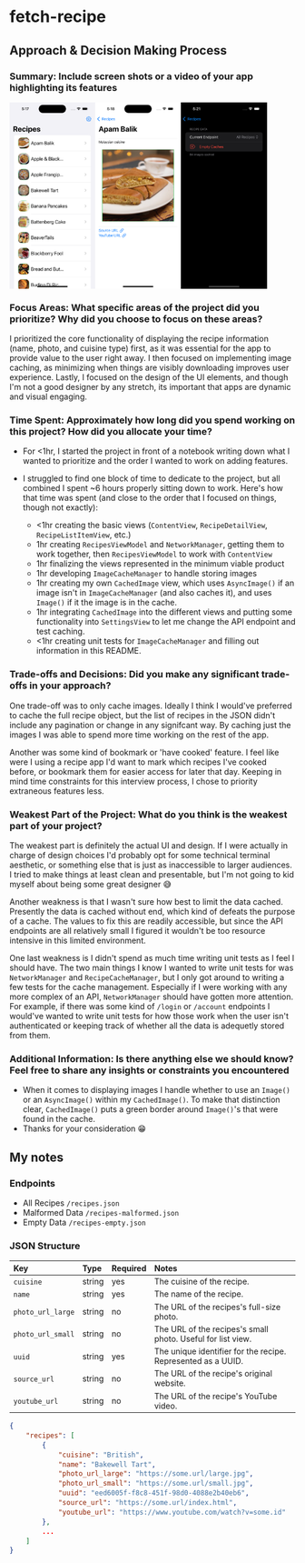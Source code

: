 # fetch-recipe

## Approach & Decision Making Process

### Summary: Include screen shots or a video of your app highlighting its features

<div style="display: flex;flex-direction: vertical;">

<img src="./img/ContentView.png" style="width: 30%;height: auto;"/>
<img src="./img/RecipeDetailView.png" style="width: 30%;height: auto;"/>
<img src="./img/SettingsView.png" style="width: 30%;height: auto;"/>

</div>

### Focus Areas: What specific areas of the project did you prioritize? Why did you choose to focus on these areas?

I prioritized the core functionality of displaying the recipe information (name, photo, and cuisine type) first,
as it was essential for the app to provide value to the user right away. I then focused on implementing image caching,
as minimizing when things are visibly downloading improves user experience. Lastly, I focused on the design of the UI
elements, and though I'm not a good designer by any stretch, its important that apps are dynamic and visual engaging.

### Time Spent: Approximately how long did you spend working on this project? How did you allocate your time?

- For <1hr, I started the project in front of a notebook writing down what I wanted to prioritize and the order I wanted to work
on adding features.
- I struggled to find one block of time to dedicate to the project, but all combined I spent ~6 hours properly
sitting down to work. Here's how that time was spent (and close to the order that I focused on things, though not exactly):

  - <1hr creating the basic views (`ContentView`, `RecipeDetailView`, `RecipeListItemView`, etc.)
  - 1hr creating `RecipesViewModel` and `NetworkManager`, getting them to work together, then `RecipesViewModel` to work with `ContentView`
  - 1hr finalizing the views represented in the minimum viable product
  - 1hr developing `ImageCacheManager` to handle storing images
  - 1hr creating my own `CachedImage` view, which uses `AsyncImage()` if an image isn't in `ImageCacheManager` (and also caches it), and uses `Image()` if it the image is in the cache.
  - 1hr integrating `CachedImage` into the different views and putting some functionality into `SettingsView` to let me change the API endpoint and test caching.
  - <1hr creating unit tests for `ImageCacheManager` and filling out information in this README.

### Trade-offs and Decisions: Did you make any significant trade-offs in your approach?

One trade-off was to only cache images. Ideally I think I would've preferred to cache the full recipe object, but the list
of recipes in the JSON didn't include any pagination or change in any signifcant way. By caching just the images I was able
to spend more time working on the rest of the app.

Another was some kind of bookmark or 'have cooked' feature. I feel like were I using a recipe app I'd want to mark which
recipes I've cooked before, or bookmark them for easier access for later that day. Keeping in mind time constraints for this
interview process, I chose to priority extraneous features less.

### Weakest Part of the Project: What do you think is the weakest part of your project?

The weakest part is definitely the actual UI and design. If I were actually in charge of design choices I'd probably opt for
some technical terminal aesthetic, or something else that is just as inaccessible to larger audiences. I tried to make things
at least clean and presentable, but I'm not going to kid myself about being some great designer 😅

Another weakness is that I wasn't sure how best to limit the data cached. Presently the data is cached without end, which kind
of defeats the purpose of a cache. The values to fix this are readily accessible, but since the API endpoints are all relatively
small I figured it wouldn't be too resource intensive in this limited environment.

One last weakness is I didn't spend as much time writing unit tests as I feel I should have. The two main things I know I wanted
to write unit tests for was `NetworkManager` and `RecipeCacheManager`, but I only got around to writing a few tests for the cache
management. Especially if I were working with any more complex of an API, `NetworkManager` should have gotten more attention. For
example, if there was some kind of `/login` or `/account` endpoints I would've wanted to write unit tests for how those work
when the user isn't authenticated or keeping track of whether all the data is adequetly stored from them.

### Additional Information: Is there anything else we should know? Feel free to share any insights or constraints you encountered

- When it comes to displaying images I handle whether to use an `Image()` or an `AsyncImage()` within my `CachedImage()`. To make
  that distinction clear, `CachedImage()` puts a green border around `Image()`'s that were found in the cache.
- Thanks for your consideration 😁

## My notes

### Endpoints

- All Recipes `/recipes.json`
- Malformed Data `/recipes-malformed.json`
- Empty Data `/recipes-empty.json`

### JSON Structure

|        Key        |  Type  | Required |                            Notes                             |
| :---------------- | :----- | :------- | :----------------------------------------------------------- |
| `cuisine`         | string |   yes    | The cuisine of the recipe.                                   |
| `name`            | string |   yes    | The name of the recipe.                                      |
| `photo_url_large` | string |   no     | The URL of the recipes's full-size photo.                    |
| `photo_url_small` | string |   no     | The URL of the recipes's small photo. Useful for list view.  |
| `uuid`            | string |   yes    | The unique identifier for the recipe. Represented as a UUID. |
| `source_url`      | string |   no     | The URL of the recipe's original website.                    |
| `youtube_url`     | string |   no     | The URL of the recipe's YouTube video.                       |

```json
{
    "recipes": [
        {
            "cuisine": "British",
            "name": "Bakewell Tart",
            "photo_url_large": "https://some.url/large.jpg",
            "photo_url_small": "https://some.url/small.jpg",
            "uuid": "eed6005f-f8c8-451f-98d0-4088e2b40eb6",
            "source_url": "https://some.url/index.html",
            "youtube_url": "https://www.youtube.com/watch?v=some.id"
        },
        ...
    ]
}
```

